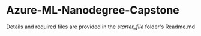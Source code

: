 # Azure-ML-Nanodegree-Capstone
Details and required files are provided in the *starter_file* folder's Readme.md
